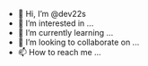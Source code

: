 - 👋 Hi, I’m @dev22s
- 👀 I’m interested in ...
- 🌱 I’m currently learning ...
- 💞️ I’m looking to collaborate on ...
- 📫 How to reach me ...

<!---
dev22s/dev22s is a ✨ special ✨ repository because its `README.md` (this file) appears on your GitHub profile.
You can click the Preview link to take a look at your changes.
--->
